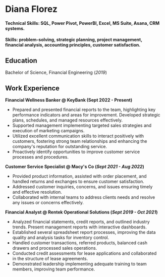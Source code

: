 # Diana Florez

#### Technical Skills: SQL, Power Pivot, PowerBI, Excel, MS Suite, Asana, CRM systems.
#### Skills: problem-solving, strategic planning, project management, financial analysis, accounting principles, customer satisfaction.

## Education
Bachelor of Science, Financial Engineering (_2019_)

## Work Experience
**Financial Wellness Banker @ KeyBank (Sept 2022 - Present)**
- Prepared and presented financial reports to the team, highlighting key performance indicators and areas for improvement. Developed strategic plans, schedules, and managed resources effectively.
- Supported management implementing targeted sales strategies and execution of marketing campaigns.
- Utilized excellent communication skills to interact positively with customers, fostering strong team relationships and enhancing the company's reputation for outstanding service.
- Proactively identify opportunities to improve customer service processes and procedures.

**Customer Service Specialist @ Macy's Co (_Sept 2021 - Aug 2022_)**
- Provided product information, assisted with order placement, and handled returns and exchanges to ensure customer satisfaction.
- Addressed customer inquiries, concerns, and issues ensuring timely and effective resolution.
- Collaborated with internal teams to address clients needs and resolve any issues or concerns effectively.

**Financial Analyst @ Rentek Operational Solutions (_Sept 2019 - Oct 2021_)**
- Analyzed financial statements, credit reports, and outlined industry trends. Present management reports with interactive dashboards.
- Established several spreadsheet report processes, improving the data quality and analysis tasks for inventory control.
- Handled customer transactions, referred products, balanced cash drawers and processed sales operations.
- Conducted credit assessments for lease applications and collaborated in the structure of lease agreements.
- Demonstrated leadership implementing adequate training to team members, improving team performance.


